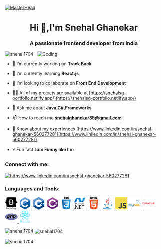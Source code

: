 [![MasterHead](https://www.canva.com/design/DAFrlWl3hvs/PZKiHnPO-Jh1U_mUFE05Gw/view?utm_content=DAFrlWl3hvs&utm_campaign=share_your_design&utm_medium=link&utm_source=shareyourdesignpanel)](https://snehalsg-portfolio.netlify.app)
<h1 align="center">Hi 👋,I'm Snehal Ghanekar </h1>
<h3 align="center">A passionate frontend developer from India</h3>
<img align="right" alt="Coding" width="400" src="https://user-images.githubusercontent.com/74038190/221352975-94759904-aa4c-4032-a8ab-b546efb9c478.gif"

<p align="left"> <img src="https://komarev.com/ghpvc/?username=snehal1704&label=Profile%20views&color=0e75b6&style=flat" alt="snehal1704" /> </p>

- 🔭 I’m currently working on **Track Back**

- 🌱 I’m currently learning **React.js**

- 👯 I’m looking to collaborate on **Front End Development**

- 👨‍💻 All of my projects are available at [https://snehalsg-portfolio.netlify.app/](https://snehalsg-portfolio.netlify.app/)

- 💬 Ask me about **Java,C#,Frameworks**

- 📫 How to reach me **snehalghanekar35@gmail.com**

- 📄 Know about my experiences [https://www.linkedin.com/in/snehal-ghanekar-560277281](https://www.linkedin.com/in/snehal-ghanekar-560277281)

- ⚡ Fun fact **I am Funny like I'm**

<h3 align="left">Connect with me:</h3>
<p align="left">
<a href="https://linkedin.com/in/https://www.linkedin.com/in/snehal-ghanekar-560277281" target="blank"><img align="center" src="https://raw.githubusercontent.com/rahuldkjain/github-profile-readme-generator/master/src/images/icons/Social/linked-in-alt.svg" alt="https://www.linkedin.com/in/snehal-ghanekar-560277281" height="30" width="40" /></a>
</p>

<h3 align="left">Languages and Tools:</h3>
<p align="left"> <a href="https://getbootstrap.com" target="_blank" rel="noreferrer"> <img src="https://raw.githubusercontent.com/devicons/devicon/master/icons/bootstrap/bootstrap-plain-wordmark.svg" alt="bootstrap" width="40" height="40"/> </a> <a href="https://www.cprogramming.com/" target="_blank" rel="noreferrer"> <img src="https://raw.githubusercontent.com/devicons/devicon/master/icons/c/c-original.svg" alt="c" width="40" height="40"/> </a> <a href="https://www.w3schools.com/cpp/" target="_blank" rel="noreferrer"> <img src="https://raw.githubusercontent.com/devicons/devicon/master/icons/cplusplus/cplusplus-original.svg" alt="cplusplus" width="40" height="40"/> </a> <a href="https://www.w3schools.com/cs/" target="_blank" rel="noreferrer"> <img src="https://raw.githubusercontent.com/devicons/devicon/master/icons/csharp/csharp-original.svg" alt="csharp" width="40" height="40"/> </a> <a href="https://www.w3schools.com/css/" target="_blank" rel="noreferrer"> <img src="https://raw.githubusercontent.com/devicons/devicon/master/icons/css3/css3-original-wordmark.svg" alt="css3" width="40" height="40"/> </a> <a href="https://dotnet.microsoft.com/" target="_blank" rel="noreferrer"> <img src="https://raw.githubusercontent.com/devicons/devicon/master/icons/dot-net/dot-net-original-wordmark.svg" alt="dotnet" width="40" height="40"/> </a> <a href="https://www.w3.org/html/" target="_blank" rel="noreferrer"> <img src="https://raw.githubusercontent.com/devicons/devicon/master/icons/html5/html5-original-wordmark.svg" alt="html5" width="40" height="40"/> </a> <a href="https://www.java.com" target="_blank" rel="noreferrer"> <img src="https://raw.githubusercontent.com/devicons/devicon/master/icons/java/java-original.svg" alt="java" width="40" height="40"/> </a> <a href="https://developer.mozilla.org/en-US/docs/Web/JavaScript" target="_blank" rel="noreferrer"> <img src="https://raw.githubusercontent.com/devicons/devicon/master/icons/javascript/javascript-original.svg" alt="javascript" width="40" height="40"/> </a> <a href="https://www.mysql.com/" target="_blank" rel="noreferrer"> <img src="https://raw.githubusercontent.com/devicons/devicon/master/icons/mysql/mysql-original-wordmark.svg" alt="mysql" width="40" height="40"/> </a> <a href="https://www.oracle.com/" target="_blank" rel="noreferrer"> <img src="https://raw.githubusercontent.com/devicons/devicon/master/icons/oracle/oracle-original.svg" alt="oracle" width="40" height="40"/> </a> <a href="https://www.php.net" target="_blank" rel="noreferrer"> <img src="https://raw.githubusercontent.com/devicons/devicon/master/icons/php/php-original.svg" alt="php" width="40" height="40"/> </a> <a href="https://reactjs.org/" target="_blank" rel="noreferrer"> <img src="https://raw.githubusercontent.com/devicons/devicon/master/icons/react/react-original-wordmark.svg" alt="react" width="40" height="40"/> </a> </p>

<p><img align="left" src="https://github-readme-stats.vercel.app/api/top-langs?username=snehal1704&show_icons=true&locale=en&layout=compact" alt="snehal1704" /></p>

<p>&nbsp;<img align="center" src="https://github-readme-stats.vercel.app/api?username=snehal1704&show_icons=true&locale=en" alt="snehal1704" /></p>

<p><img align="center" src="https://github-readme-streak-stats.herokuapp.com/?user=snehal1704&" alt="snehal1704" /></p>
